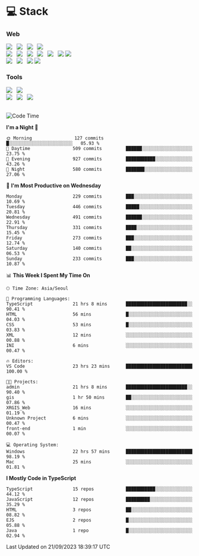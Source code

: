 <h1>💻 Stack</h1>
<div>
 <h3>Web</h3>
 <!-- badge : https://shields.io/ -->
 <!-- icon : https://simpleicons.org/?q=Get -->
 <img src="https://img.shields.io/badge/HTML5-e74c3c?style=flat-square&logo=HTML5&logoColor=white"/> &nbsp 
 <img src="https://img.shields.io/badge/CSS3-0A84FF?style=flat-square&logo=CSS3&logoColor=white"/> &nbsp 
 <img src="https://img.shields.io/badge/JavaScript-FFCD11?style=flat-square&logo=JavaScript&logoColor=white"/> &nbsp 
 <img src="https://img.shields.io/badge/TypeScript-3075C0?style=flat-square&logo=TypeScript&logoColor=white"/>
 <br/>
 <img src="https://img.shields.io/badge/Next-000000?style=flat-square&logo=nextdotjs&logoColor=white"/> &nbsp 
 <img src="https://img.shields.io/badge/React-00BCF6?style=flat-square&logo=React&logoColor=white"/> &nbsp 
 <img src="https://img.shields.io/badge/Redux-764ABC?style=flat-square&logo=Redux&logoColor=white"/> &nbsp
 <img src="https://img.shields.io/badge/Recoil-3578E5?style=flat-square&logo=recoil&logoColor=white"/> &nbsp
 <img src="https://img.shields.io/badge/React-Query-FF4154?style=flat-square&logo=reactquery&logoColor=white"/> &nbsp 
 <img src="https://img.shields.io/badge/styled%2Dcomponents-DB7093?style=flat-square&logo=styled%2Dcomponents&logoColor=white"/>
 <img src="https://img.shields.io/badge/CSS Modules-000000?style=flat-square&logo=CSS Modules&logoColor=white"/> &nbsp 
 <br/>
 <img src="https://img.shields.io/badge/Node-339933?style=flat-square&logo=Node.js&logoColor=white"/> &nbsp 
 <img src="https://img.shields.io/badge/Express-000000?style=flat-square&logo=Express&logoColor=white"/> &nbsp 
 <img src="https://img.shields.io/badge/MongoDB-47A248?style=flat-square&logo=MongoDB&logoColor=white"/>
 <img src="https://img.shields.io/badge/MariaDB-003545?style=flat-square&logo=mariadb&logoColor=white"/>
 
 <h3>Tools</h3>
 <img src="https://img.shields.io/badge/Visual Studio Code-007ACC?style=flat-square&logo=Visual Studio Code&logoColor=white"/> &nbsp 
 <img src="https://img.shields.io/badge/Postman-FF6C37?style=flat-square&logo=Postman&logoColor=white"/> &nbsp
 <br>
 <img src="https://img.shields.io/badge/Adobe Photoshop-31A8FF?style=flat-square&logo=Adobe Photoshop&logoColor=white"/> &nbsp 
 <img src="https://img.shields.io/badge/Adobe Illustrator-FF9A00?style=flat-square&logo=Adobe Illustrator&logoColor=white"/> &nbsp 
 <img src="https://img.shields.io/badge/Figma-F24E1E?style=flat-square&logo=Figma&logoColor=white"/> &nbsp
</div>

<br>

<!--START_SECTION:waka-->
![Code Time](http://img.shields.io/badge/Code%20Time-501%20hrs%206%20mins-blue)

**I'm a Night 🦉** 

```text
🌞 Morning                127 commits         █░░░░░░░░░░░░░░░░░░░░░░░░   05.93 % 
🌆 Daytime                509 commits         ██████░░░░░░░░░░░░░░░░░░░   23.75 % 
🌃 Evening                927 commits         ███████████░░░░░░░░░░░░░░   43.26 % 
🌙 Night                  580 commits         ███████░░░░░░░░░░░░░░░░░░   27.06 % 
```
📅 **I'm Most Productive on Wednesday** 

```text
Monday                   229 commits         ███░░░░░░░░░░░░░░░░░░░░░░   10.69 % 
Tuesday                  446 commits         █████░░░░░░░░░░░░░░░░░░░░   20.81 % 
Wednesday                491 commits         ██████░░░░░░░░░░░░░░░░░░░   22.91 % 
Thursday                 331 commits         ████░░░░░░░░░░░░░░░░░░░░░   15.45 % 
Friday                   273 commits         ███░░░░░░░░░░░░░░░░░░░░░░   12.74 % 
Saturday                 140 commits         ██░░░░░░░░░░░░░░░░░░░░░░░   06.53 % 
Sunday                   233 commits         ███░░░░░░░░░░░░░░░░░░░░░░   10.87 % 
```


📊 **This Week I Spent My Time On** 

```text
🕑︎ Time Zone: Asia/Seoul

💬 Programming Languages: 
TypeScript               21 hrs 8 mins       ███████████████████████░░   90.41 % 
HTML                     56 mins             █░░░░░░░░░░░░░░░░░░░░░░░░   04.03 % 
CSS                      53 mins             █░░░░░░░░░░░░░░░░░░░░░░░░   03.83 % 
XML                      12 mins             ░░░░░░░░░░░░░░░░░░░░░░░░░   00.88 % 
INI                      6 mins              ░░░░░░░░░░░░░░░░░░░░░░░░░   00.47 % 

🔥 Editors: 
VS Code                  23 hrs 23 mins      █████████████████████████   100.00 % 

🐱‍💻 Projects: 
admin                    21 hrs 8 mins       ███████████████████████░░   90.40 % 
gis                      1 hr 50 mins        ██░░░░░░░░░░░░░░░░░░░░░░░   07.86 % 
XRGIS_Web                16 mins             ░░░░░░░░░░░░░░░░░░░░░░░░░   01.19 % 
Unknown Project          6 mins              ░░░░░░░░░░░░░░░░░░░░░░░░░   00.47 % 
front-end                1 min               ░░░░░░░░░░░░░░░░░░░░░░░░░   00.07 % 

💻 Operating System: 
Windows                  22 hrs 57 mins      █████████████████████████   98.19 % 
Mac                      25 mins             ░░░░░░░░░░░░░░░░░░░░░░░░░   01.81 % 
```

**I Mostly Code in TypeScript** 

```text
TypeScript               15 repos            ███████████░░░░░░░░░░░░░░   44.12 % 
JavaScript               12 repos            █████████░░░░░░░░░░░░░░░░   35.29 % 
HTML                     3 repos             ██░░░░░░░░░░░░░░░░░░░░░░░   08.82 % 
EJS                      2 repos             █░░░░░░░░░░░░░░░░░░░░░░░░   05.88 % 
Java                     1 repo              █░░░░░░░░░░░░░░░░░░░░░░░░   02.94 % 
```




 Last Updated on 21/09/2023 18:39:17 UTC
<!--END_SECTION:waka-->

